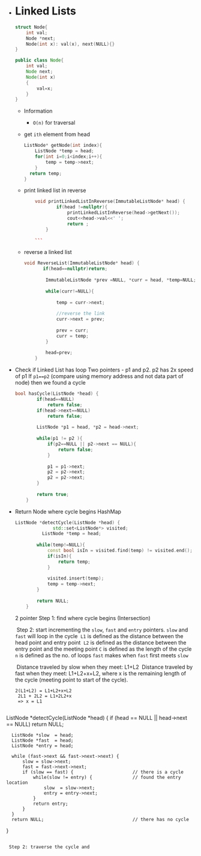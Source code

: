 -  # Linked Lists

      ```c++
      struct Node{
          int val;
          Node *next;
          Node(int x): val(x), next(NULL){}
      }
      ```

      ```java
    public class Node{
          int val;
          Node next;
          Node(int x)
          {
              val=x;
          }
      }
      ```

    - Information
      - ``O(n)`` for traversal

    - get `ith` element from head

      ```c++
      ListNode* getNode(int index){
          ListNode *temp = head;
          for(int i=0;i<index;i++){
              temp = temp->next;
          }
        return temp;
      }
      ```

    - print linked list in reverse

      ```c++
          void printLinkedListInReverse(ImmutableListNode* head) {
                  if(head !=nullptr){
                      printLinkedListInReverse(head->getNext());
                      cout<<head->val<<' ';
                      return ;
              }
                  
          ```

    - reverse a linked list

      ```c++
      void ReverseList(ImmutableListNode* head) {
             if(head==nullptr)return;
              
              ImmutableListNode *prev =NULL, *curr = head, *temp=NULL;
              
              while(curr!=NULL){
                  
                  temp = curr->next;
                  
                  //reverse the link
                  curr->next = prev;
                  
                  prev = curr;
                  curr = temp;
              }
              
              head=prev;
          }
      ```

          

- Check if Linked List has loop
  Two pointers - p1 and p2. p2 has 2x speed of p1
  If ``p1==p2`` (compare using memory address and not data part of node) then we found a cycle

  ```c++
  bool hasCycle(ListNode *head) {
          if(head==NULL)
              return false;
          if(head->next==NULL)
              return false;
          
          ListNode *p1 = head, *p2 = head->next;
          
          while(p1 != p2 ){
              if(p2==NULL || p2->next == NULL){
                  return false;
              }
              
              p1 = p1->next;
              p2 = p2->next;
              p2 = p2->next;
          }
          
          return true;
      }
  ```

- Return Node where cycle begins
  HashMap

  ```c++
  ListNode *detectCycle(ListNode *head) {
             	std::set<ListNode*> visited;
          	ListNode *temp = head;
          
          while(temp!=NULL){
              const bool isIn = visited.find(temp) != visited.end();
              if(isIn){
                  return temp;
              }
              
              visited.insert(temp);
              temp = temp->next;
          }
          
          return NULL;
      }
  ```

  2 pointer
  	Step 1: find where cycle begins (Intersection)

  ​	Step 2: start incrementing the `slow`, `fast` and `entry` pointers.  `slow` and `fast` will loop in the cycle 
  ​			`L1` is defined as the distance between the head point and entry point
  ​			`L2` is defined as the distance between the entry point and the meeting point
  ​			`C`   is defined as the length of the cycle
  ​			`n` is defined as the no. of loops `fast` makes when `fast` first meets `slow`
  
  ​			Distance traveled by slow when they meet: L1+L2
  ​			Distance traveled by fast when they meet: L1+L2+x+L2, where x is the  remaining length of the cycle (meeting point to start of the cycle).
  
  ```
  2(L1+L2) = L1+L2+x+L2
   2L1 + 2L2 = L1+2L2+x
   => x = L1
  ```
  
  
  
  ```c++
ListNode *detectCycle(ListNode *head) {
      if (head == NULL || head->next == NULL)
          return NULL;
      
      ListNode *slow  = head;
      ListNode *fast  = head;
      ListNode *entry = head;
      
      while (fast->next && fast->next->next) {
          slow = slow->next;
          fast = fast->next->next;
          if (slow == fast) {                      // there is a cycle
              while(slow != entry) {               // found the entry location
                  slow  = slow->next;
                  entry = entry->next;
              }
              return entry;
          }
      }
      return NULL;                                 // there has no cycle
  }
  ```
  
  ​	Step 2: traverse the cycle and 